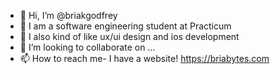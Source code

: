 - 👋 Hi, I’m @briakgodfrey
- 👀 I am a software engineering student at Practicum
- 🌱 I also kind of like ux/ui design and ios development
- 💞️ I’m looking to collaborate on ...
- 📫 How to reach me- I have a website! https://briabytes.com

<!---
briakgodfrey/briakgodfrey is a ✨ special ✨ repository because its `README.md` (this file) appears on your GitHub profile.
You can click the Preview link to take a look at your changes.
--->
